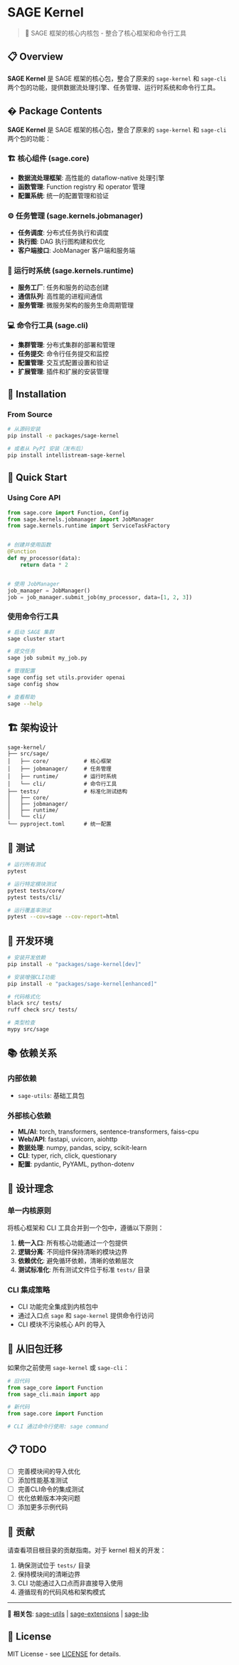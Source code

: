 # SAGE Kernel

> 🚀 SAGE 框架的核心内核包 - 整合了核心框架和命令行工具

## 📋 Overview

**SAGE Kernel** 是 SAGE 框架的核心包，整合了原来的 `sage-kernel` 和 `sage-cli` 两个包的功能，提供数据流处理引擎、任务管理、运行时系统和命令行工具。

## � Package Contents

**SAGE Kernel** 是 SAGE 框架的核心包，整合了原来的 `sage-kernel` 和 `sage-cli` 两个包的功能：

### 🏗️ 核心组件 (sage.core)

- **数据流处理框架**: 高性能的 dataflow-native 处理引擎
- **函数管理**: Function registry 和 operator 管理
- **配置系统**: 统一的配置管理和验证

### ⚙️ 任务管理 (sage.kernels.jobmanager)

- **任务调度**: 分布式任务执行和调度
- **执行图**: DAG 执行图构建和优化
- **客户端接口**: JobManager 客户端和服务端

### 🔧 运行时系统 (sage.kernels.runtime)

- **服务工厂**: 任务和服务的动态创建
- **通信队列**: 高性能的进程间通信
- **服务管理**: 微服务架构的服务生命周期管理

### 💻 命令行工具 (sage.cli)

- **集群管理**: 分布式集群的部署和管理
- **任务提交**: 命令行任务提交和监控
- **配置管理**: 交互式配置设置和验证
- **扩展管理**: 插件和扩展的安装管理

## 🚀 Installation

### From Source

```bash
# 从源码安装
pip install -e packages/sage-kernel

# 或者从 PyPI 安装（发布后）
pip install intellistream-sage-kernel
```

## 📖 Quick Start

### Using Core API

```python
from sage.core import Function, Config
from sage.kernels.jobmanager import JobManager
from sage.kernels.runtime import ServiceTaskFactory


# 创建并使用函数
@Function
def my_processor(data):
    return data * 2


# 使用 JobManager
job_manager = JobManager()
job = job_manager.submit_job(my_processor, data=[1, 2, 3])
```

### 使用命令行工具

```bash
# 启动 SAGE 集群
sage cluster start

# 提交任务
sage job submit my_job.py

# 管理配置
sage config set utils.provider openai
sage config show

# 查看帮助
sage --help
```

## 🏗️ 架构设计

```
sage-kernel/
├── src/sage/
│   ├── core/           # 核心框架
│   ├── jobmanager/     # 任务管理
│   ├── runtime/        # 运行时系统
│   └── cli/            # 命令行工具
├── tests/              # 标准化测试结构
│   ├── core/
│   ├── jobmanager/
│   ├── runtime/
│   └── cli/
└── pyproject.toml      # 统一配置
```

## 🧪 测试

```bash
# 运行所有测试
pytest

# 运行特定模块测试
pytest tests/core/
pytest tests/cli/

# 运行覆盖率测试
pytest --cov=sage --cov-report=html
```

## 🔧 开发环境

```bash
# 安装开发依赖
pip install -e "packages/sage-kernel[dev]"

# 安装增强CLI功能
pip install -e "packages/sage-kernel[enhanced]"

# 代码格式化
black src/ tests/
ruff check src/ tests/

# 类型检查
mypy src/sage
```

## 📚 依赖关系

### 内部依赖

- `sage-utils`: 基础工具包

### 外部核心依赖

- **ML/AI**: torch, transformers, sentence-transformers, faiss-cpu
- **Web/API**: fastapi, uvicorn, aiohttp
- **数据处理**: numpy, pandas, scipy, scikit-learn
- **CLI**: typer, rich, click, questionary
- **配置**: pydantic, PyYAML, python-dotenv

## 🎯 设计理念

### 单一内核原则

将核心框架和 CLI 工具合并到一个包中，遵循以下原则：

1. **统一入口**: 所有核心功能通过一个包提供
1. **逻辑分离**: 不同组件保持清晰的模块边界
1. **依赖优化**: 避免循环依赖，清晰的依赖层次
1. **测试标准化**: 所有测试文件位于标准 `tests/` 目录

### CLI 集成策略

- CLI 功能完全集成到内核包中
- 通过入口点 `sage` 和 `sage-kernel` 提供命令行访问
- CLI 模块不污染核心 API 的导入

## 🔄 从旧包迁移

如果你之前使用 `sage-kernel` 或 `sage-cli`：

```python
# 旧代码
from sage_core import Function
from sage_cli.main import app

# 新代码
from sage.core import Function

# CLI 通过命令行使用: sage command
```

## 📋 TODO

- [ ] 完善模块间的导入优化
- [ ] 添加性能基准测试
- [ ] 完善CLI命令的集成测试
- [ ] 优化依赖版本冲突问题
- [ ] 添加更多示例代码

## 🤝 贡献

请查看项目根目录的贡献指南。对于 kernel 相关的开发：

1. 确保测试位于 `tests/` 目录
1. 保持模块间的清晰边界
1. CLI 功能通过入口点而非直接导入使用
1. 遵循现有的代码风格和架构模式

______________________________________________________________________

🔗 **相关包**: [sage-utils](../sage-utils/) | [sage-extensions](../sage-extensions/) |
[sage-lib](../sage-lib/)

## 📄 License

MIT License - see [LICENSE](../../LICENSE) for details.
